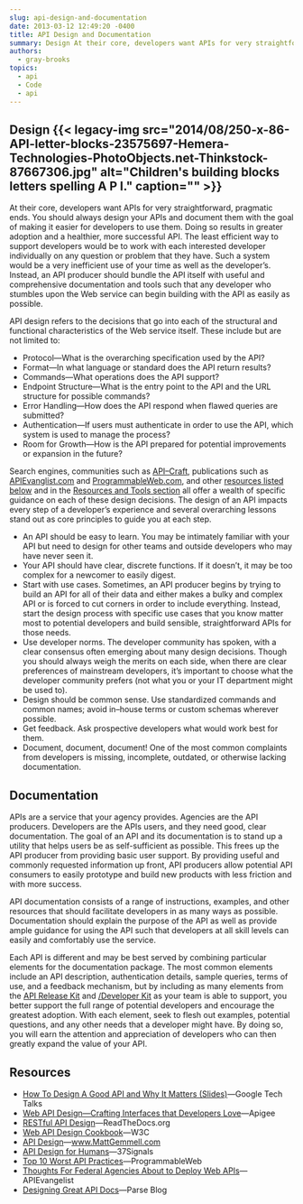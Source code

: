 ```yaml
---
slug: api-design-and-documentation
date: 2013-03-12 12:49:20 -0400
title: API Design and Documentation
summary: Design At their core, developers want APIs for very straightforward, pragmatic ends. You should always design your APIs and document them with the goal of making it easier for developers to use them. Doing so results in greater adoption and a healthier, more successful API. The least efficient way to support developers would be to
authors:
  - gray-brooks
topics:
  - api
  - Code
  - api
---
```


## Design {{< legacy-img src="2014/08/250-x-86-API-letter-blocks-23575697-Hemera-Technologies-PhotoObjects.net-Thinkstock-87667306.jpg" alt="Children's building blocks letters spelling A P I." caption="" >}} 

At their core, developers want APIs for very straightforward, pragmatic ends. You should always design your APIs and document them with the goal of making it easier for developers to use them. Doing so results in greater adoption and a healthier, more successful API. The least efficient way to support developers would be to work with each interested developer individually on any question or problem that they have. Such a system would be a very inefficient use of your time as well as the developer’s. Instead, an API producer should bundle the API itself with useful and comprehensive documentation and tools such that any developer who stumbles upon the Web service can begin building with the API as easily as possible.

API design refers to the decisions that go into each of the structural and functional characteristics of the Web service itself. These include but are not limited to:

  * Protocol—What is the overarching specification used by the API?
  * Format—In what language or standard does the API return results?
  * Commands—What operations does the API support?
  * Endpoint Structure—What is the entry point to the API and the URL structure for possible commands?
  * Error Handling—How does the API respond when flawed queries are submitted?
  * Authentication—If users must authenticate in order to use the API, which system is used to manage the process?
  * Room for Growth—How is the API prepared for potential improvements or expansion in the future?

Search engines, communities such as [API–Craft](https://groups.google.com/forum/?fromgroups#!forum/api-craft), publications such as [APIEvanglist.com](http://www.apievangelist.com/) and [ProgrammableWeb.com](http://www.programmableweb.com/), and other [resources listed below](#resources) and in the [Resources and Tools section](https://digitalgov.sites.usa.gov/2013/03/12/resources-and-tools-for-apis/#recommended-reading) all offer a wealth of specific guidance on each of these design decisions. The design of an API impacts every step of a developer’s experience and several overarching lessons stand out as core principles to guide you at each step.

  * An API should be easy to learn. You may be intimately familiar with your API but need to design for other teams and outside developers who may have never seen it.
  * Your API should have clear, discrete functions. If it doesn’t, it may be too complex for a newcomer to easily digest.
  * Start with use cases. Sometimes, an API producer begins by trying to build an API for all of their data and either makes a bulky and complex API or is forced to cut corners in order to include everything. Instead, start the design process with specific use cases that you know matter most to potential developers and build sensible, straightforward APIs for those needs.
  * Use developer norms. The developer community has spoken, with a clear consensus often emerging about many design decisions. Though you should always weigh the merits on each side, when there are clear preferences of mainstream developers, it’s important to choose what the developer community prefers (not what you or your IT department might be used to).
  * Design should be common sense. Use standardized commands and common names; avoid in–house terms or custom schemas wherever possible.
  * Get feedback. Ask prospective developers what would work best for them.
  * Document, document, document! One of the most common complaints from developers is missing, incomplete, outdated, or otherwise lacking documentation.

## Documentation

APIs are a service that your agency provides. Agencies are the API producers. Developers are the APIs users, and they need good, clear documentation. The goal of an API and its documentation is to stand up a utility that helps users be as self-sufficient as possible. This frees up the API producer from providing basic user support. By providing useful and commonly requested information up front, API producers allow potential API consumers to easily prototype and build new products with less friction and with more success.

API documentation consists of a range of instructions, examples, and other resources that should facilitate developers in as many ways as possible. Documentation should explain the purpose of the API as well as provide ample guidance for using the API such that developers at all skill levels can easily and comfortably use the service.

Each API is different and may be best served by combining particular elements for the documentation package. The most common elements include an API description, authentication details, sample queries, terms of use, and a feedback mechanism, but by including as many elements from the [API Release Kit](https://digitalgov.sites.usa.gov/2013/05/16/api-release-kit/ "API Release Kit") and [/Developer Kit](https://digitalgov.sites.usa.gov/2013/05/21/developer-kit/ "/Developer Kit") as your team is able to support, you better support the full range of potential developers and encourage the greatest adoption. With each element, seek to flesh out examples, potential questions, and any other needs that a developer might have. By doing so, you will earn the attention and appreciation of developers who can then greatly expand the value of your API.

## <a name="resources"></a>Resources

  * [How To Design A Good API and Why It Matters (Slides)](http://www.youtube.com/watch?v=aAb7hSCtvGw)—Google Tech Talks
  * [Web API Design—Crafting Interfaces that Developers Love](http://info.apigee.com/Portals/62317/docs/web%20api.pdf)—Apigee
  * [RESTful API Design](https://restful-api-design.readthedocs.org/en/latest/)—ReadTheDocs.org
  * [Web API Design Cookbook](http://www.w3.org/TR/api-design/)—W3C
  * [API Design](http://mattgemmell.com/2012/05/24/api-design/)—www.MattGemmell.com
  * [API Design for Humans](http://37signals.com/svn/posts/3018-api-design-for-humans)—37Signals
  * [Top 10 Worst API Practices](http://blog.programmableweb.com/2012/08/03/top-10-api-worst-practices/)—ProgrammableWeb
  * [Thoughts For Federal Agencies About to Deploy Web APIs](http://apievangelist.com/2012/06/02/thoughts-for-federal-agencies-about-to-deploy-web-apis/)—APIEvangelist
  * [Designing Great API Docs](http://blog.parse.com/2012/01/11/designing-great-api-docs/)—Parse Blog